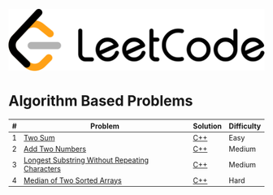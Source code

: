 ![](https://github.com/codeplusmath/leetcode-solutions/blob/main/leet-code.png)

Algorithm Based Problems
====


| # | Problem | Solution | Difficulty |
|---| ----- | -------- | ---------- |
|1|[Two Sum](https://leetcode.com/problems/two-sum/) | [C++](https://github.com/codeplusmath/leetcode-solutions/blob/main/Two_Sum.cpp)|Easy|
|2|[Add Two Numbers](https://leetcode.com/problems/add-two-numbers/) | [C++](https://github.com/codeplusmath/leetcode-solutions/blob/main/Add-Two-Numbers.cpp)|Medium|
|3|[Longest Substring Without Repeating Characters](https://leetcode.com/problems/longest-substring-without-repeating-characters/) | [C++](https://github.com/codeplusmath/leetcode-solutions/blob/main/Add-Two-Numbers.cpp)|Medium|
|4|[Median of Two Sorted Arrays](https://leetcode.com/problems/median-of-two-sorted-arrays/) | [C++](https://github.com/codeplusmath/leetcode-solutions/blob/main/Median-of-Two-Sorted-Arrays.cpp)|Hard|
